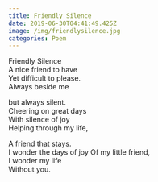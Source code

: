 ```yaml
---
title: Friendly Silence
date: 2019-06-30T04:41:49.425Z
image: /img/friendlysilence.jpg
categories: Poem
---
```

Friendly Silence\
A nice friend to have\
Yet difficult to please.\
Always beside me

but always silent.\
Cheering on great days\
With silence of joy\
Helping through my life,

A friend that stays.\
I wonder the days of joy
Of my little friend,\
I wonder my life\
Without you.
